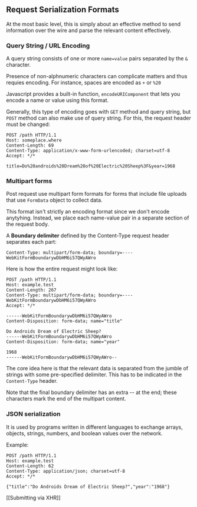 ## Request Serialization Formats

At the most basic level, this is simply about an effective method to send information over the wire and parse the relevant content effectively.

### Query String / URL Encoding

A query string consists of one or more `name=value` pairs separated by the `&` character. 

Presence of non-alphnumeric characters can complicate matters and thus requies encoding. For instance, spaces are encoded as `+` or `%20`

Javascript provides a built-in function, `encodeURIComponent` that lets you encode a name or value using this format.

Generally, this type of encoding goes with `GET` method and query string, but `POST` method can also make use of query string. For this, the request header must be changed:

```
POST /path HTTP/1.1
Host: someplace.where
Content-Length: 69
Content-Type: application/x-www-form-urlencoded; charset=utf-8
Accept: */*

title=Do%20androids%20Dream%20of%20Electric%20Sheep%3F&year=1968
```

### Multipart forms
Post request use multipart form formats for forms that include file uploads that use `FormData` object to collect data.

This format isn't strictly an encoding format since we don't encode anytyhing. Instead, we place each name-value pair in a separate section of the request body. 

A __Boundary delimiter__ defined by the Content-Type request header separates each part:

```
Content-Type: multipart/form-data; boundary=----WebKitFormBoundarywDbHM6i57QWyAWro
```
Here is how the entire request might look like:
```
POST /path HTTP/1.1
Host: example.test
Content-Length: 267
Content-Type: multipart/form-data; boundary=----WebKitFormBoundarywDbHM6i57QWyAWro
Accept: */*

------WebKitFormBoundarywDbHM6i57QWyAWro
Content-Disposition: form-data; name="title"

Do Androids Dream of Electric Sheep?
------WebKitFormBoundarywDbHM6i57QWyAWro
Content-Disposition: form-data; name="year"

1968
------WebKitFormBoundarywDbHM6i57QWyAWro--
```

The core idea here is that the relevant data is separated from the jumble of strings with some pre-specified delimiter. This has to be indicated in the `Content-Type` header. 

Note that the final boundary delimiter has an extra -- at the end; these characters mark the end of the multipart content.

### JSON serialization

It is used by programs written in different languages to exchange arrays, objects, strings, numbers, and boolean values over the network.

Example:

```
POST /path HTTP/1.1
Host: example.test
Content-Length: 62
Content-Type: application/json; charset=utf-8
Accept: */*

{"title":"Do Androids Dream of Electric Sheep?","year":"1968"}
```

[[Submitting via XHR]]